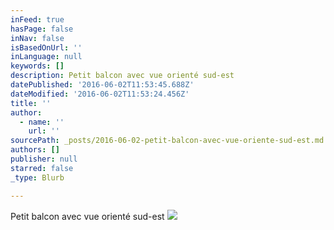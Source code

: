 ```yaml
---
inFeed: true
hasPage: false
inNav: false
isBasedOnUrl: ''
inLanguage: null
keywords: []
description: Petit balcon avec vue orienté sud-est
datePublished: '2016-06-02T11:53:45.688Z'
dateModified: '2016-06-02T11:53:24.456Z'
title: ''
author:
  - name: ''
    url: ''
sourcePath: _posts/2016-06-02-petit-balcon-avec-vue-oriente-sud-est.md
authors: []
publisher: null
starred: false
_type: Blurb

---
```

Petit balcon avec vue orienté sud-est
![](https://the-grid-user-content.s3-us-west-2.amazonaws.com/a2814103-80f1-4a7e-9911-90f9bfc51bb6.jpg)